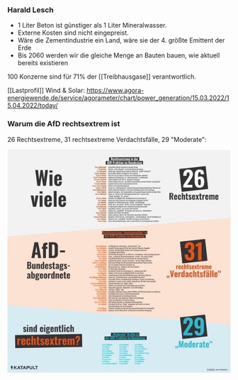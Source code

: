 ### Harald Lesch

- 1 Liter Beton ist günstiger als 1 Liter Mineralwasser.
- Externe Kosten sind nicht eingepreist.
- Wäre die Zementindustrie ein Land, wäre sie der 4. größte Emittent der Erde
- Bis 2060 werden wir die gleiche Menge an Bauten bauen, wie aktuell bereits existieren

100 Konzerne sind für 71% der [[Treibhausgase]] verantwortlich.

[[Lastprofil]] Wind & Solar: https://www.agora-energiewende.de/service/agorameter/chart/power_generation/15.03.2022/15.04.2022/today/

### Warum die AfD rechtsextrem ist

26 Rechtsextreme, 31 rechtsextreme Verdachtsfälle,
29 "Moderate":

![](../Assets/Pasted%20image%2020220415205826.png)
